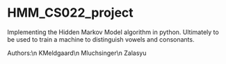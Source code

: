 # HMM_CS022_project
Implementing the Hidden Markov Model algorithm in python. Ultimately to be used to train a machine to distinguish vowels and consonants.

Authors:\n
KMeldgaard\n
Mluchsinger\n
Zalasyu
